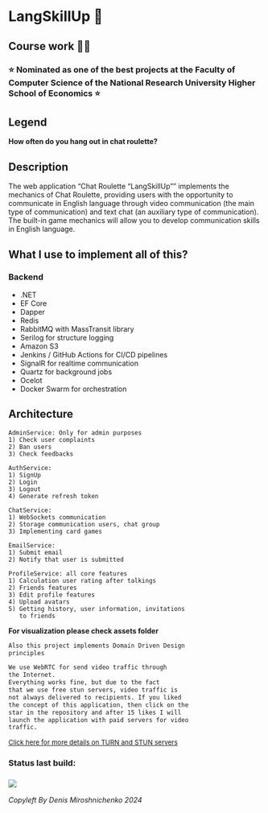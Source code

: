 # LangSkillUp 💬

## Course work 👨‍🎓
### :star: Nominated as one of the best projects at the Faculty of Computer Science of the National Research University Higher School of Economics :star:

## Legend 

**How often do you hang out in chat roulette?**

## Description

The web application “Chat Roulette “LangSkillUp”” implements the mechanics of Chat Roulette, providing users with the opportunity to communicate in English language through video communication (the main type of communication) and text chat (an auxiliary type of communication). The built-in game mechanics will allow you to develop communication skills in English language.

## What I use to implement all of this?

### Backend
  - .NET
  - EF Core
  - Dapper
  - Redis
  - RabbitMQ with MassTransit library
  - Serilog for structure logging
  - Amazon S3
  - Jenkins / GitHub Actions for CI/CD pipelines
  - SignalR for realtime communication
  - Quartz for background jobs
  - Ocelot
  - Docker Swarm for orchestration

## Architecture 

```
AdminService: Only for admin purposes
1) Check user complaints
2) Ban users
3) Check feedbacks

AuthService:
1) SignUp
2) Login
3) Logout
4) Generate refresh token

ChatService:
1) WebSockets communication
2) Storage communication users, chat group
3) Implementing card games

EmailService:
1) Submit email
2) Notify that user is submitted

ProfileService: all core features
1) Calculation user rating after talkings
2) Friends features
3) Edit profile features
4) Upload avatars
5) Getting history, user information, invitations 
   to friends

```
**For visualization please check assets folder**


```html
Also this project implements Domain Driven Design 
principles

We use WebRTC for send video traffic through 
the Internet. 
Everything works fine, but due to the fact
that we use free stun servers, video traffic is
not always delivered to recipients. If you liked 
the concept of this application, then click on the 
star in the repository and after 15 likes I will 
launch the application with paid servers for video
traffic.
```

<a href="https://getstream.io/glossary/turn-server/#:~:text=TURN%20and%20STUN%20servers%20are,Session%20Traversal%20Utilities%20for%20NAT." style="font-size: small;">Click here for more details on TURN and STUN servers</a>

### Status last build:</br>

### <img src="https://github.com/Platinaa777/ChatRoulette.Backend/actions/workflows/main.yml/badge.svg"> </br>

*Copyleft By Denis Miroshnichenko 2024*
